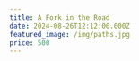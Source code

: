 ```yaml
---
title: A Fork in the Road
date: 2024-08-26T12:12:00.000Z
featured_image: /img/paths.jpg
price: 500
---
```

